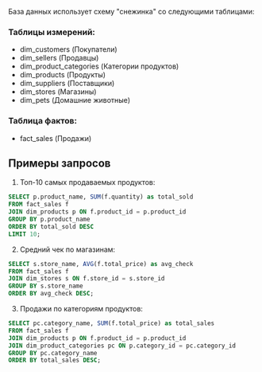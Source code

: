 База данных использует схему "снежинка" со следующими таблицами:

### Таблицы измерений:
- dim_customers (Покупатели)
- dim_sellers (Продавцы)
- dim_product_categories (Категории продуктов)
- dim_products (Продукты)
- dim_suppliers (Поставщики)
- dim_stores (Магазины)
- dim_pets (Домашние животные)

### Таблица фактов:
- fact_sales (Продажи)

## Примеры запросов

1. Топ-10 самых продаваемых продуктов:
```sql
SELECT p.product_name, SUM(f.quantity) as total_sold
FROM fact_sales f
JOIN dim_products p ON f.product_id = p.product_id
GROUP BY p.product_name
ORDER BY total_sold DESC
LIMIT 10;
```

2. Средний чек по магазинам:
```sql
SELECT s.store_name, AVG(f.total_price) as avg_check
FROM fact_sales f
JOIN dim_stores s ON f.store_id = s.store_id
GROUP BY s.store_name
ORDER BY avg_check DESC;
```

3. Продажи по категориям продуктов:
```sql
SELECT pc.category_name, SUM(f.total_price) as total_sales
FROM fact_sales f
JOIN dim_products p ON f.product_id = p.product_id
JOIN dim_product_categories pc ON p.category_id = pc.category_id
GROUP BY pc.category_name
ORDER BY total_sales DESC;
``` 
